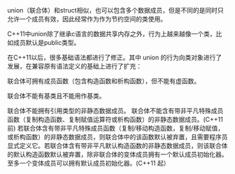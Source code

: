 union（联合体）和struct相似，也可以包含多个数据成员，但是不同的是同时只允许一个成员有效，因此经常作为作为节约空间的类使用。

 

C++11中union除了继承c语言的数据共享内存之外，行为上越来越像一个类，比如成员默认是public类型。

 

在C++11以后，很多基础语法都进行了修正。其中 union 的行为向类对象进行了发展，在兼容原有语法定义的基础上进行了扩充：

 

联合体可拥有成员函数（包含构造函数和析构函数），但不能有虚函数。

联合体不能有基类且不能用作基类。

联合体不能拥有引用类型的非静态数据成员。
联合体不能含有带非平凡特殊成员函数（复制构造函数、复制赋值运算符或析构函数）的非静态数据成员。(C++11 前)
若联合体含有带非平凡特殊成员函数（复制/移动构造函数，复制/移动赋值，或析构函数）的非静态数据成员，则联合体中的该函数默认被弃置，且需要程序员显式定义它。若联合体含有带非平凡默认构造函数的非静态数据成员，则该联合体的默认构造函数默认被弃置，除非联合体的变体成员拥有一个默认成员初始化器。至多一个变体成员可以拥有默认成员初始化器。(C++11 起）